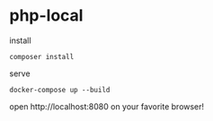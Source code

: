 # php-local

install

```
composer install
```

serve

```
docker-compose up --build
```

open http://localhost:8080 on your favorite browser!

